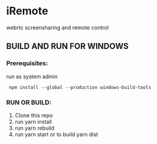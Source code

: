 # iRemote

webrtc screensharing and remote control

## BUILD AND RUN FOR WINDOWS

### Prerequisites:

run as system admin
````
 npm install --global --production windows-build-tools
````

### RUN OR BUILD:

1. Clone this repo
2. run yarn install
3. run yarn rebuild
4. run yarn start 
 or to build
 yarn dist
